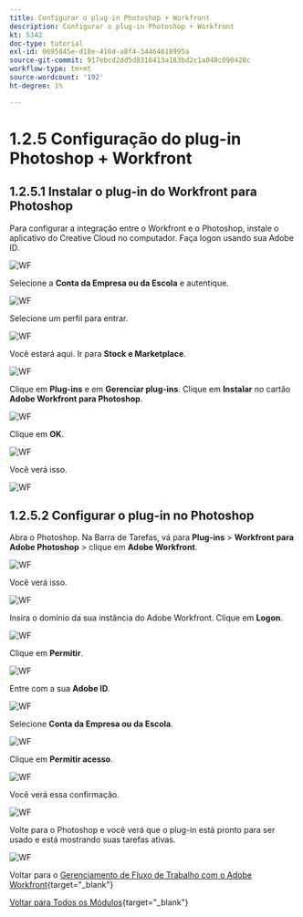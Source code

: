 ```yaml
---
title: Configurar o plug-in Photoshop + Workfront
description: Configurar o plug-in Photoshop + Workfront
kt: 5342
doc-type: tutorial
exl-id: 0695845e-d18e-416d-a8f4-34464618995a
source-git-commit: 917ebcd2dd5d8316413a183bd2c1a048c090428c
workflow-type: tm+mt
source-wordcount: '192'
ht-degree: 1%

---
```


# 1.2.5 Configuração do plug-in Photoshop + Workfront

## 1.2.5.1 Instalar o plug-in do Workfront para Photoshop

Para configurar a integração entre o Workfront e o Photoshop, instale o aplicativo do Creative Cloud no computador. Faça logon usando sua Adobe ID.

![WF](./images/wf1.png)

Selecione a **Conta da Empresa ou da Escola** e autentique.

![WF](./images/wf2.png)

Selecione um perfil para entrar.

![WF](./images/wf3.png)

Você estará aqui. Ir para **Stock e Marketplace**.

![WF](./images/wf4.png)

Clique em **Plug-ins** e em **Gerenciar plug-ins**. Clique em **Instalar** no cartão **Adobe Workfront para Photoshop**.

![WF](./images/wf5.png)

Clique em **OK**.

![WF](./images/wf6.png)

Você verá isso.

![WF](./images/wf7.png)

## 1.2.5.2 Configurar o plug-in no Photoshop

Abra o Photoshop. Na Barra de Tarefas, vá para **Plug-ins** > **Workfront para Adobe Photoshop** > clique em **Adobe Workfront**.

![WF](./images/wf8.png)

Você verá isso.

![WF](./images/wf9.png)

Insira o domínio da sua instância do Adobe Workfront. Clique em **Logon**.

![WF](./images/wf10.png)

Clique em **Permitir**.

![WF](./images/wf11.png)

Entre com a sua **Adobe ID**.

![WF](./images/wf12.png)

Selecione **Conta da Empresa ou da Escola**.

![WF](./images/wf13.png)

Clique em **Permitir acesso**.

![WF](./images/wf14.png)

Você verá essa confirmação.

![WF](./images/wf15.png)

Volte para o Photoshop e você verá que o plug-in está pronto para ser usado e está mostrando suas tarefas ativas.

![WF](./images/wf16.png)

Voltar para o [Gerenciamento de Fluxo de Trabalho com o Adobe Workfront](./workfront.md){target="_blank"}

[Voltar para Todos os Módulos](./../../../overview.md){target="_blank"}
